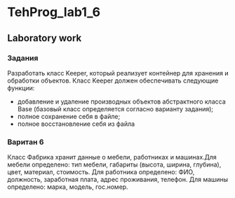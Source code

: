 # TehProg_lab1_6  
## Laboratory work  
### Задания  
Разработать класс Keeper, который реализует контейнер для хранения и обработки
объектов. Класс Keeper должен обеспечивать следующие функции:  
* добавление и удаление производных объектов абстрактного класса Base (базовый
класс определяется согласно варианту задания);  
* полное сохранение себя в файле;  
* полное восстановление себя из файла  
### Варитан 6  
Класс Фабрика хранит данные о мебели, работниках и машинах.Для мебели
определено: тип мебели, габариты (высота, ширина, глубина), цвет, материал,
стоимость. Для работника определено: ФИО, должность, заработная плата,
адрес проживания, телефон. Для машины определено: марка, модель,
гос.номер.
